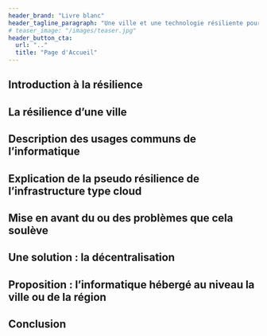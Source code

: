 ```yaml
---
header_brand: "Livre blanc"
header_tagline_paragraph: "Une ville et une technologie résiliente pour un avenir durable au service de tous."
# teaser_image: "/images/teaser.jpg"
header_button_cta:
  url: ".."
  title: "Page d'Accueil"
---
```


## Introduction à la résilience


## La résilience d’une ville


## Description des usages communs de l’informatique


## Explication de la pseudo résilience de l’infrastructure type cloud


## Mise en avant du ou des problèmes que cela soulève


## Une solution : la décentralisation


## Proposition : l’informatique hébergé au niveau la ville ou de la région


## Conclusion

